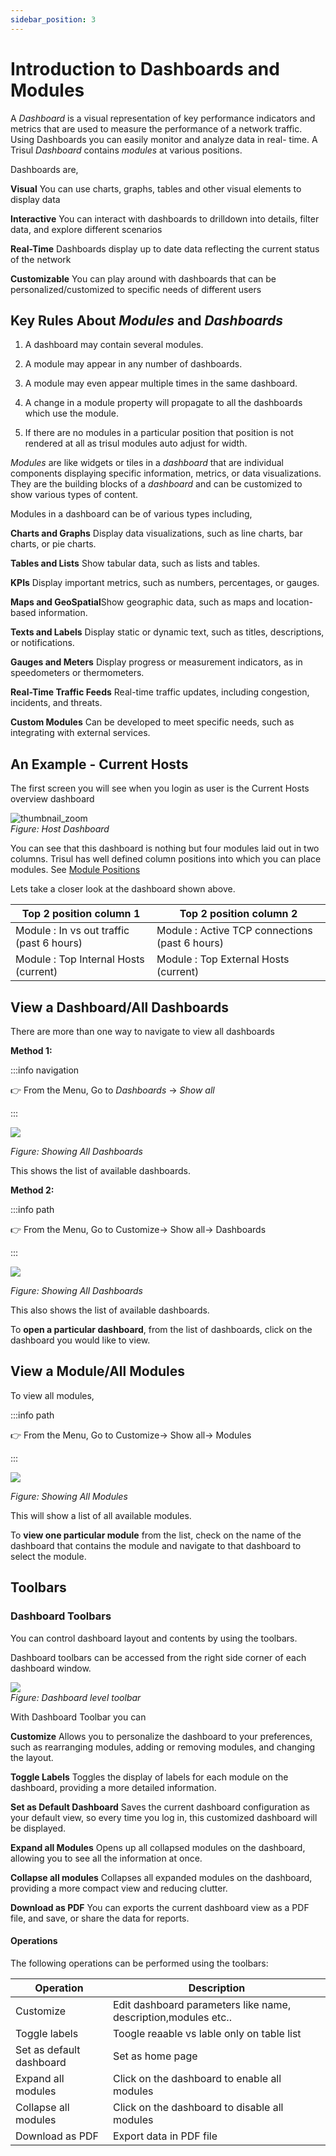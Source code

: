 ```yaml
---
sidebar_position: 3
---
```


# Introduction to Dashboards and Modules

A *Dashboard* is a visual representation of key performance indicators and metrics that are used to measure the performance of a network traffic. Using Dashboards you can easily monitor and analyze data in real- time. A Trisul *Dashboard* contains *modules* at various positions.

Dashboards are,

**Visual** You can use charts, graphs, tables and other visual elements to display data

**Interactive** You can interact with dashboards to drilldown into details, filter data, and explore different scenarios

**Real-Time** Dashboards display up to date data reflecting the current status of the network

**Customizable** You can play around with dashboards that can be personalized/customized to specific needs of different users

## Key Rules About *Modules* and *Dashboards*

1. A dashboard may contain several modules.  

2. A module may appear in any number of dashboards.  

3. A module may even appear multiple times in the same dashboard.  

4. A change in a module property will propagate to all the dashboards
   which use the module.  

5. If there are no modules in a particular position that position is not
   rendered at all as trisul modules auto adjust for width.

*Modules* are like widgets or tiles in a *dashboard* that are individual components displaying  specific information, metrics, or data visualizations. They are the building blocks of a *dashboard* and can be customized to show various types of content. 

Modules in a dashboard can be of various types including,

**Charts and Graphs** Display data visualizations, such as line charts, bar charts, or pie charts.

**Tables and Lists** Show tabular data, such as lists and tables.

**KPIs** Display important metrics, such as numbers, percentages, or gauges.

**Maps and GeoSpatial**Show geographic data, such as maps and location-based information.

**Texts and Labels** Display static or dynamic text, such as titles, descriptions, or notifications.

**Gauges and Meters** Display progress or measurement indicators, as in speedometers or thermometers.

**Real-Time Traffic Feeds** Real-time traffic updates, including congestion, incidents, and threats.

**Custom Modules** Can be developed to meet specific needs, such as integrating with external services.

## An Example - Current Hosts

The first screen you will see when you login as user is the Current Hosts
overview dashboard

![thumbnail_zoom](images/host_dashboard.png "thumbnail_zoom")  
*Figure: Host Dashboard*

You can see that this dashboard is nothing but four modules laid out in
two columns. Trisul has well defined column positions into which you can
place modules. See [Module Positions](/docs/ug/ui/modules#add-modules-to-a-newexisting-dashboard)

Lets take a closer look at the dashboard shown above.

| Top 2 position column 1                   | Top 2 position column 2                        |
| ----------------------------------------- | ---------------------------------------------- |
| Module : In vs out traffic (past 6 hours) | Module : Active TCP connections (past 6 hours) |
| Module : Top Internal Hosts (current)     | Module : Top External Hosts (current)          |

## View a Dashboard/All Dashboards

There are more than one way to navigate to view all dashboards

**Method 1:**

:::info navigation

:point_right: From the Menu, Go to *Dashboards* &rarr;  *Show all*

:::

![](images/viewalldashboards.png)

*Figure: Showing All Dashboards*

This shows the list of available dashboards.

**Method 2:**

:::info path

:point_right: From the Menu, Go to Customize&rarr; Show all&rarr; Dashboards

:::

![](images/viewalldashboards1.png)

*Figure: Showing All Dashboards*

This also shows the list of available dashboards.

To **open a particular dashboard**, from the list of dashboards, click on the dashboard you would like to view.

## View a Module/All Modules

To view all modules,

:::info path

:point_right: From the Menu, Go to Customize&rarr; Show all&rarr; Modules

:::

![](images/viewallmodules.png)

*Figure: Showing All Modules*

This will show a list of all available modules.

To **view one particular module** from the list, check on the name of the dashboard that contains the module and navigate to that dashboard to select the module.

## Toolbars

### Dashboard Toolbars

You can control dashboard layout and contents by using the toolbars.

Dashboard toolbars can be accessed from the right side corner of each
dashboard window. 

![](images/toolbars/dashboard_icons.png)  
*Figure: Dashboard level toolbar*

With Dashboard Toolbar you can

**Customize** Allows you to personalize the dashboard to your preferences, such as rearranging modules, adding or removing modules, and changing the layout.

**Toggle Labels** Toggles the display of labels for each module on the dashboard, providing a more detailed information.

**Set as Default Dashboard** Saves the current dashboard configuration as your default view, so every time you log in, this customized dashboard will be displayed.

**Expand all Modules** Opens up all collapsed modules on the dashboard, allowing you to see all the information at once.

**Collapse all modules** Collapses all expanded modules on the dashboard, providing a more compact view and reducing clutter.

**Download as PDF** You can exports the current dashboard view as a PDF file, and save, or share the data for reports.

#### Operations

The following operations can be performed using the toolbars:

| Operation                | Description                                                    |
| ------------------------ | -------------------------------------------------------------- |
| Customize                | Edit dashboard parameters like name, description,modules etc.. |
| Toggle labels            | Toogle reaable vs lable only on table list                     |
| Set as default dashboard | Set as home page                                               |
| Expand all modules       | Click on the dashboard to enable all modules                   |
| Collapse all modules     | Click on the dashboard to disable all modules                  |
| Download as PDF          | Export data in PDF file                                        |
